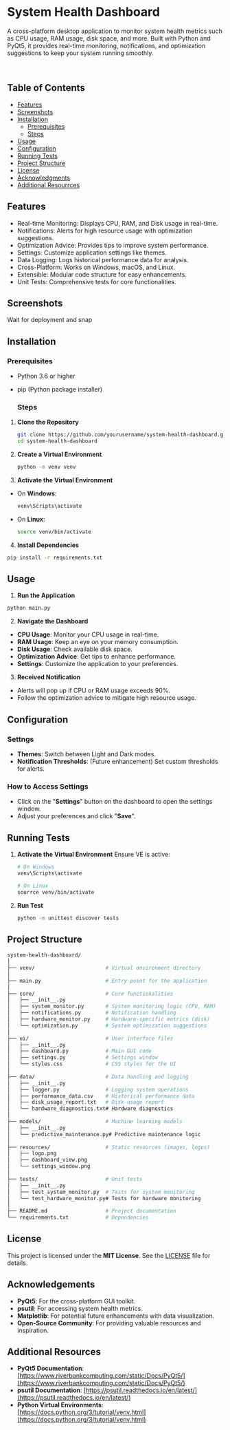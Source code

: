 <h1>System Health Dashboard</h1>    
<p>A cross-platform desktop application to monitor system health metrics such as CPU usage, RAM usage, disk space, and more. Built with Python and PyQt5, it provides real-time monitoring, notifications, and optimization suggestions to keep your system running smoothly.</p><br>

## Table of Contents

- [Features](#features)
- [Screenshots](#screenshots)
- [Installation](#installation)
  - [Prerequisites](#prerequisites)
  - [Steps](#steps)
- [Usage](#usage)
- [Configuration](#configuration)
- [Running Tests](#running-tests)
- [Project Structure](#project-structure)
- [License](#license)
- [Acknowledgments](#acknowledgments)
- [Additional Resourrces](#additionalresources)


## Features
<ul>
  <li>Real-time Monitoring: Displays CPU, RAM, and Disk usage in real-time.</li>
  <li>Notifications: Alerts for high resource usage with optimization suggestions.</li>
  <li>Optimization Advice: Provides tips to improve system performance.</li>
  <li>Settings: Customize application settings like themes.</li>
  <li>Data Logging: Logs historical performance data for analysis.</li>
  <li>Cross-Platform: Works on Windows, macOS, and Linux.</li>
  <li>Extensible: Modular code structure for easy enhancements.</li>
  <li>Unit Tests: Comprehensive tests for core functionalities.</li>
</ul>


## Screenshots
  Wait for deployment and snap


## Installation

  ### Prerequisites

- Python 3.6 or higher
- pip (Python package installer)

  ### Steps

1. **Clone the Repository**

   ```bash
   git clone https://github.com/yourusername/system-health-dashboard.git
   cd system-health-dashboard

2. **Create a Virtual Environment**

   ```bash
   python -m venv venv

3. **Activate the Virtual Environment**

- On **Windows**:

   ```bash
   venv\Scripts\activate
   ```
   
- On **Linux**:

  ```bash
  source venv/bin/activate
  ```
  
4. **Install Dependencies**
  ```bash
  pip install -r requirements.txt
  ```
## Usage

1. **Run the Application**
  ```bash
  python main.py
  ```

2. **Navigate the Dashboard**
  - **CPU Usage**: Monitor your CPU usage in real-time.
  - **RAM Usage**: Keep an eye on your memory consumption.
  - **Disk Usage**: Check available disk space.
  - **Optimization Advice**: Get tips to enhance performance.
  - **Settings**: Customize the application to your preferences.

3. **Received Notification**
  - Alerts will pop up if CPU or RAM usage exceeds 90%.
  - Follow the optimization advice to mitigate high resource usage.



## Configuration

  ### Settngs
  - **Themes**: Switch between Light and Dark modes.
  - **Notification Thresholds**: (Future enhancement) Set custom thresholds for alerts.

  ### How to Access Settings
  - Click on the "**Settings**" button on the dashboard to open the settings window.
  - Adjust your preferences and click "**Save**".

## Running Tests
1. **Activate the Virtual Environment**
    Ensure VE is active:
   ```bash
   # On Windows
   venv\Scripts\activate

   # On Linux
   sourrce venv/bin/activate
   ```
2. **Run Test**
   ```bash
   python -m unittest discover tests
   ```

## Project Structure

```bash
system-health-dashboard/
│
├── venv/                       # Virtual environment directory
│
├── main.py                     # Entry point for the application
│
├── core/                       # Core functionalities
│   ├── __init__.py
│   ├── system_monitor.py       # System monitoring logic (CPU, RAM)
│   ├── notifications.py        # Notification handling
│   ├── hardware_monitor.py     # Hardware-specific metrics (disk)
│   └── optimization.py         # System optimization suggestions
│
├── ui/                         # User interface files
│   ├── __init__.py
│   ├── dashboard.py            # Main GUI code
│   ├── settings.py             # Settings window
│   └── styles.css              # CSS styles for the UI
│
├── data/                       # Data handling and logging
│   ├── __init__.py
│   ├── logger.py               # Logging system operations
│   ├── performance_data.csv    # Historical performance data
│   ├── disk_usage_report.txt   # Disk usage report
│   └── hardware_diagnostics.txt# Hardware diagnostics
│
├── models/                     # Machine learning models
│   ├── __init__.py
│   └── predictive_maintenance.py# Predictive maintenance logic
│
├── resources/                  # Static resources (images, logos)
│   ├── logo.png
│   ├── dashboard_view.png
│   └── settings_window.png
│
├── tests/                      # Unit tests
│   ├── __init__.py
│   ├── test_system_monitor.py  # Tests for system monitoring
│   └── test_hardware_monitor.py# Tests for hardware monitoring
│
├── README.md                   # Project documentation
└── requirements.txt            # Dependencies
```

## License
This project is licensed under the **MIT License**. See the [LICENSE](LICENSE) file for details.

## Acknowledgements
- **PyQt5**: For the cross-platform GUI toolkit.
- **psutil**: For accessing system health metrics.
- **Matplotlib**: For potential future enhancements with data visualization.
- **Open-Source Community**: For providing valuable resources and inspiration.

## Additional Resources

- **PyQt5 Documentation**: [https://www.riverbankcomputing.com/static/Docs/PyQt5/](https://www.riverbankcomputing.com/static/Docs/PyQt5/)
- **psutil Documentation**: [https://psutil.readthedocs.io/en/latest/](https://psutil.readthedocs.io/en/latest/)
- **Python Virtual Environments**: [https://docs.python.org/3/tutorial/venv.html](https://docs.python.org/3/tutorial/venv.html)
